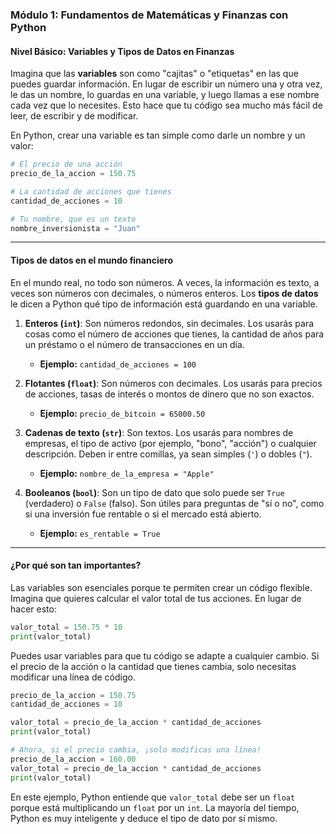 

### Módulo 1: Fundamentos de Matemáticas y Finanzas con Python

#### Nivel Básico: Variables y Tipos de Datos en Finanzas

Imagina que las **variables** son como "cajitas" o "etiquetas" en las que puedes guardar información. En lugar de escribir un número una y otra vez, le das un nombre, lo guardas en una variable, y luego llamas a ese nombre cada vez que lo necesites. Esto hace que tu código sea mucho más fácil de leer, de escribir y de modificar.

En Python, crear una variable es tan simple como darle un nombre y un valor:

```python
# El precio de una acción
precio_de_la_accion = 150.75

# La cantidad de acciones que tienes
cantidad_de_acciones = 10

# Tu nombre, que es un texto
nombre_inversionista = "Juan"
```

-----

#### Tipos de datos en el mundo financiero

En el mundo real, no todo son números. A veces, la información es texto, a veces son números con decimales, o números enteros. Los **tipos de datos** le dicen a Python qué tipo de información está guardando en una variable.

1.  **Enteros (`int`)**: Son números redondos, sin decimales. Los usarás para cosas como el número de acciones que tienes, la cantidad de años para un préstamo o el número de transacciones en un día.

      * **Ejemplo:** `cantidad_de_acciones = 100`

2.  **Flotantes (`float`)**: Son números con decimales. Los usarás para precios de acciones, tasas de interés o montos de dinero que no son exactos.

      * **Ejemplo:** `precio_de_bitcoin = 65000.50`

3.  **Cadenas de texto (`str`)**: Son textos. Los usarás para nombres de empresas, el tipo de activo (por ejemplo, "bono", "acción") o cualquier descripción. Deben ir entre comillas, ya sean simples (`'`) o dobles (`"`).

      * **Ejemplo:** `nombre_de_la_empresa = "Apple"`

4.  **Booleanos (`bool`)**: Son un tipo de dato que solo puede ser `True` (verdadero) o `False` (falso). Son útiles para preguntas de "sí o no", como si una inversión fue rentable o si el mercado está abierto.

      * **Ejemplo:** `es_rentable = True`

-----

#### ¿Por qué son tan importantes?

Las variables son esenciales porque te permiten crear un código flexible. Imagina que quieres calcular el valor total de tus acciones. En lugar de hacer esto:

```python
valor_total = 150.75 * 10
print(valor_total)
```

Puedes usar variables para que tu código se adapte a cualquier cambio. Si el precio de la acción o la cantidad que tienes cambia, solo necesitas modificar una línea de código.

```python
precio_de_la_accion = 150.75
cantidad_de_acciones = 10

valor_total = precio_de_la_accion * cantidad_de_acciones
print(valor_total)

# Ahora, si el precio cambia, ¡solo modificas una línea!
precio_de_la_accion = 160.00
valor_total = precio_de_la_accion * cantidad_de_acciones
print(valor_total)
```

En este ejemplo, Python entiende que `valor_total` debe ser un `float` porque está multiplicando un `float` por un `int`. La mayoría del tiempo, Python es muy inteligente y deduce el tipo de dato por sí mismo.
